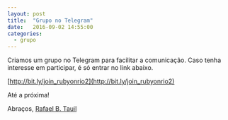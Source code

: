 ```yaml
---
layout: post
title:  "Grupo no Telegram"
date:   2016-09-02 14:55:00
categories:
  - grupo
---
```


Criamos um grupo no Telegram para facilitar a comunicação. Caso tenha interesse em participar, é só entrar no link abaixo.

[http://bit.ly/join_rubyonrio2](http://bit.ly/join_rubyonrio2)

Até a próxima!

Abraços,
[Rafael B. Tauil][1]

[1]: https://twitter.com/tauil

